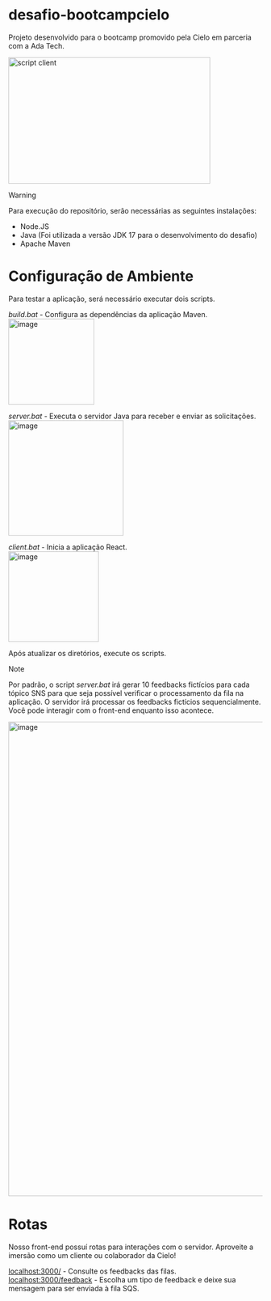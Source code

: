 # desafio-bootcampcielo
Projeto desenvolvido para o bootcamp promovido pela Cielo em parceria com a Ada Tech.

<img width="400" height="250" alt="script client" src="https://github.com/lucaskraus/desafio-bootcampcielo/assets/72233741/42014375-62ac-4d73-8493-2f99dc1b29fb">

> [!WARNING]
> Para execução do repositório, serão necessárias as seguintes instalações:

- Node.JS
- Java (Foi utilizada a versão JDK 17 para o desenvolvimento do desafio)
- Apache Maven

# Configuração de Ambiente

Para testar a aplicação, será necessário executar dois scripts. <br/>

*build.bat* - Configura as dependências da aplicação Maven.
<img width="170" alt="image" src="https://github.com/lucaskraus/desafio-bootcampcielo/assets/72233741/4cd75bd3-73d0-4163-a78d-37eb9d68ec53">

*server.bat* - Executa o servidor Java para receber e enviar as solicitações. <br/>
<img width="228" alt="image" src="https://github.com/lucaskraus/desafio-bootcampcielo/assets/72233741/4f610a01-6dc0-4041-b07e-7df3f8a17e5d">

*client.bat* - Inicia a aplicação React. <br/>
<img width="179" alt="image" src="https://github.com/lucaskraus/desafio-bootcampcielo/assets/72233741/983b2991-b918-42be-8d40-e437d0f2e547">

Após atualizar os diretórios, execute os scripts.

> [!NOTE]
> Por padrão, o script *server.bat* irá gerar 10 feedbacks fictícios para cada tópico SNS para que seja possível verificar o processamento da fila na aplicação. O servidor irá processar os feedbacks fictícios sequencialmente. Você pode interagir com o front-end enquanto isso acontece.

<img width="938" alt="image" src="https://github.com/lucaskraus/desafio-bootcampcielo/assets/72233741/7885cd65-a9ce-403f-9da0-245651bf4193">

# Rotas

Nosso front-end possuí rotas para interações com o servidor. Aproveite a imersão como um cliente ou colaborador da Cielo!

[localhost:3000/](https://localhost:3000) - Consulte os feedbacks das filas.<br/>
[localhost:3000/feedback](https://localhost:3000/feedback) - Escolha um tipo de feedback e deixe sua mensagem para ser enviada à fila SQS.
